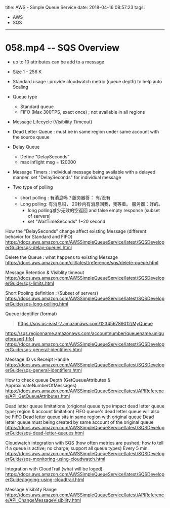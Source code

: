 title: AWS - Simple Queue Service
date: 2018-04-16 08:57:23
tags:
- AWS
- SQS
---

# 058.mp4 -- SQS Overview

* up to 10 attributes can be add to a message
* Size 1 - 256 K
* Standard usage : provide cloudwatch metric (queue depth) to help  auto Scaling
* Queue type
   * Standard queue
   * FIFO (Max 300TPS, exact once) ; not available in all regions
* Message Lifecycle (Visibility Timeout)
* Dead Letter Queue : must be in same region under same account with the source queue
* Delay Queue
   * Define "DelaySeconds"
   * max inflight msg = 120000
* Message Timers : individual message being available with a delayed manner. set "DelaySeconds" for individual message

* Two type of polling
   * short polling : 有消息吗？服务器答： 有/没有
   * Long polling: 有消息吗， 20秒内有消息回我，我等着。 服务器：好的。
      * long polling减少无效的空返回 and false empty response (subset of servers)
      * set "WaitTimeSeconds" 1~20 second



How the "DelaySeconds" change affect existing Message (different behavior for Standard and FIFO)
https://docs.aws.amazon.com/AWSSimpleQueueService/latest/SQSDeveloperGuide/sqs-delay-queues.html

Delete the Queue : what happens to existing Message
https://docs.aws.amazon.com/cli/latest/reference/sqs/delete-queue.html

Message Retention & Visiblity timeout
https://docs.aws.amazon.com/AWSSimpleQueueService/latest/SQSDeveloperGuide/sqs-limits.html

Short Pooling definition : (Subset of servers)
https://docs.aws.amazon.com/AWSSimpleQueueService/latest/SQSDeveloperGuide/sqs-long-polling.html

Queue identifier (format)

> https://sqs.us-east-2.amazonaws.com/123456789012/MyQueue

https://sqs.regionname.amazonaws.com/accountnumber/queuename.uniqueforuser[.fifo]
https://docs.aws.amazon.com/AWSSimpleQueueService/latest/SQSDeveloperGuide/sqs-general-identifiers.html

Message ID vs Receipt Handle
https://docs.aws.amazon.com/AWSSimpleQueueService/latest/SQSDeveloperGuide/sqs-general-identifiers.html

How to check queue Depth (GetQueueAttributes & ApproximateNumberOfMessages)
https://docs.aws.amazon.com/AWSSimpleQueueService/latest/APIReference/API_GetQueueAttributes.html

Dead letter queue limitations (origional queue type impact dead letter queue type; region & account limitation)
FIFO queue's dead letter queue will also be FIFO
Dead letter queue sits in same region with original queue
Dead letter queue must being created by same account of the original queue
https://docs.aws.amazon.com/AWSSimpleQueueService/latest/SQSDeveloperGuide/sqs-dead-letter-queues.html

Cloudwatch integration with SQS (how often metrics are pushed; how to tell if a queue is active; no charge; support all queue types)
Every 5 min
https://docs.aws.amazon.com/AWSSimpleQueueService/latest/SQSDeveloperGuide/sqs-monitoring-using-cloudwatch.html

Integration with CloudTrail (what will be loged)
https://docs.aws.amazon.com/AWSSimpleQueueService/latest/SQSDeveloperGuide/logging-using-cloudtrail.html

Message Visiblity Range
https://docs.aws.amazon.com/AWSSimpleQueueService/latest/APIReference/API_ChangeMessageVisibility.html
